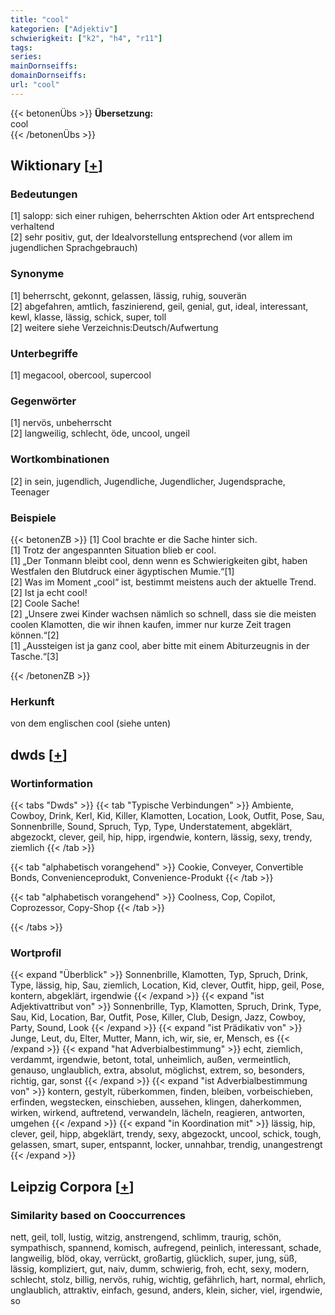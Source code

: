 ```yaml
---
title: "cool"
kategorien: ["Adjektiv"]
schwierigkeit: ["k2", "h4", "r11"]
tags:
series:
mainDornseiffs:
domainDornseiffs:
url: "cool"
---
```


{{< betonenÜbs >}}
**Übersetzung:**  
cool  
{{< /betonenÜbs >}}

## Wiktionary [[+](https://de.wiktionary.org/wiki/cool)]

### Bedeutungen
[1] salopp: sich einer ruhigen, beherrschten Aktion oder Art entsprechend verhaltend  
[2] sehr positiv, gut, der Idealvorstellung entsprechend (vor allem im jugendlichen Sprachgebrauch)  

### Synonyme
[1] beherrscht, gekonnt, gelassen, lässig, ruhig, souverän  
[2] abgefahren, amtlich, faszinierend, geil, genial, gut, ideal, interessant, kewl, klasse, lässig, schick, super, toll  
[2] weitere siehe Verzeichnis:Deutsch/Aufwertung  

### Unterbegriffe
[1] megacool, obercool, supercool  

### Gegenwörter
[1] nervös, unbeherrscht  
[2] langweilig, schlecht, öde, uncool, ungeil  

### Wortkombinationen
[2] in sein, jugendlich, Jugendliche, Jugendlicher, Jugendsprache, Teenager  

### Beispiele
{{< betonenZB >}}
[1] Cool brachte er die Sache hinter sich.  
[1] Trotz der angespannten Situation blieb er cool.  
[1] „Der Tonmann bleibt cool, denn wenn es Schwierigkeiten gibt, haben Westfalen den Blutdruck einer ägyptischen Mumie.“[1]  
[2] Was im Moment „cool“ ist, bestimmt meistens auch der aktuelle Trend.  
[2] Ist ja echt cool!  
[2] Coole Sache!  
[2] „Unsere zwei Kinder wachsen nämlich so schnell, dass sie die meisten coolen Klamotten, die wir ihnen kaufen, immer nur kurze Zeit tragen können.“[2]  
[1] „Aussteigen ist ja ganz cool, aber bitte mit einem Abiturzeugnis in der Tasche.“[3]  

{{< /betonenZB >}}
### Herkunft
von dem englischen cool (siehe unten)  



## dwds [[+](https://www.dwds.de/wb/cool)]

### Wortinformation
{{< tabs "Dwds" >}}
{{< tab "Typische Verbindungen" >}}
Ambiente, Cowboy, Drink, Kerl, Kid, Killer, Klamotten, Location, Look, Outfit, Pose, Sau, Sonnenbrille, Sound, Spruch, Typ, Type, Understatement, abgeklärt, abgezockt, clever, geil, hip, hipp, irgendwie, kontern, lässig, sexy, trendy, ziemlich
{{< /tab >}}

{{< tab "alphabetisch vorangehend" >}}
Cookie, Conveyer, Convertible Bonds, Convenienceprodukt, Convenience-Produkt
{{< /tab >}}

{{< tab "alphabetisch vorangehend" >}}
Coolness, Cop, Copilot, Coprozessor, Copy-Shop
{{< /tab >}}

{{< /tabs >}}

### Wortprofil
{{< expand "Überblick" >}} Sonnenbrille, Klamotten, Typ, Spruch, Drink, Type, lässig, hip, Sau, ziemlich, Location, Kid, clever, Outfit, hipp, geil, Pose, kontern, abgeklärt, irgendwie {{< /expand >}}
{{< expand "ist Adjektivattribut von" >}} Sonnenbrille, Typ, Klamotten, Spruch, Drink, Type, Sau, Kid, Location, Bar, Outfit, Pose, Killer, Club, Design, Jazz, Cowboy, Party, Sound, Look {{< /expand >}}
{{< expand "ist Prädikativ von" >}} Junge, Leut, du, Elter, Mutter, Mann, ich, wir, sie, er, Mensch, es {{< /expand >}}
{{< expand "hat Adverbialbestimmung" >}} echt, ziemlich, verdammt, irgendwie, betont, total, unheimlich, außen, vermeintlich, genauso, unglaublich, extra, absolut, möglichst, extrem, so, besonders, richtig, gar, sonst {{< /expand >}}
{{< expand "ist Adverbialbestimmung von" >}} kontern, gestylt, rüberkommen, finden, bleiben, vorbeischieben, erfinden, wegstecken, einschieben, aussehen, klingen, daherkommen, wirken, wirkend, auftretend, verwandeln, lächeln, reagieren, antworten, umgehen {{< /expand >}}
{{< expand "in Koordination mit" >}} lässig, hip, clever, geil, hipp, abgeklärt, trendy, sexy, abgezockt, uncool, schick, tough, gelassen, smart, super, entspannt, locker, unnahbar, trendig, unangestrengt {{< /expand >}}

## Leipzig Corpora [[+](https://corpora.uni-leipzig.de/en/res?word=cool&corpusId=deu_newscrawl-public_2018)]


### Similarity based on Cooccurrences
nett, geil, toll, lustig, witzig, anstrengend, schlimm, traurig, schön, sympathisch, spannend, komisch, aufregend, peinlich, interessant, schade, langweilig, blöd, okay, verrückt, großartig, glücklich, super, jung, süß, lässig, kompliziert, gut, naiv, dumm, schwierig, froh, echt, sexy, modern, schlecht, stolz, billig, nervös, ruhig, wichtig, gefährlich, hart, normal, ehrlich, unglaublich, attraktiv, einfach, gesund, anders, klein, sicher, viel, irgendwie, so

